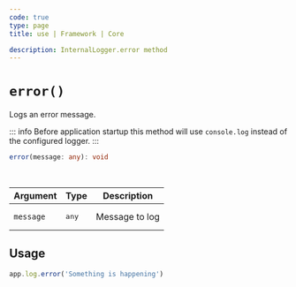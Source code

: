 ```yaml
---
code: true
type: page
title: use | Framework | Core

description: InternalLogger.error method
---
```


# `error()`

Logs an error message.

::: info
Before application startup this method will use `console.log` instead of the configured logger.
:::

```ts
error(message: any): void
```

<br/>

| Argument  | Type           | Description    |
|-----------|----------------|----------------|
| `message` | <pre>any</pre> | Message to log |

## Usage

```js
app.log.error('Something is happening')
```
